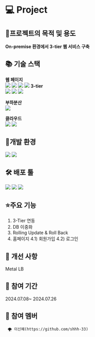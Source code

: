 # 💻 Project 


## 🎈프로젝트의 목적 및 용도
**On-premise 환경에서 3-tier 웹 서비스 구축**

## 📚 기술 스택
**웹 페이지**   
<img src="https://img.shields.io/badge/JAVA-007396?style=flat-square&logo=java&logoColor=white">
<img src="https://img.shields.io/badge/Jsp-e76f00?style=flat-square&logo=Jsp&logoColor=white">
<img src="https://img.shields.io/badge/css-1572B6?style=flat-square&logo=css3&logoColor=white"/>
<img src="https://img.shields.io/badge/bootstrap-7952B3?style=flat-square&logo=bootstrap&logoColor=white">
**3-tier**   
<img src="https://img.shields.io/badge/Nginx 1.14-009639?style=flat-square&logo=NGINX&logoColor=white">
<img src="https://img.shields.io/badge/apache tomcat 9.0.71-F8DC75?style=flat-square&logo=apachetomcat&logoColor=white">
<img src="https://img.shields.io/badge/mariaDB-003545?style=flat-square&logo=mariaDB&logoColor=white"> 

**부하분산**   
<img src="https://img.shields.io/badge/Apache Jmeter 5.6.3-D22128?style=flat-square&logo=Apache JMeter&logoColor=white">

**클라우드**   
<img src="https://img.shields.io/badge/Docker-2496ED?style=flat-square&logo=Docker&logoColor=white"/> <img src="https://img.shields.io/badge/kubernetes-326CE5?style=flat-square&logo=kubernetes&logoColor=white"/>  


## 🌳개발 환경
  <img src="https://img.shields.io/badge/Ubuntu 20.04-E95420?style=flat-square&logo=Ubuntu&logoColor=white"/> <img src="https://img.shields.io/badge/linux-FCC624?style=flat-square&logo=linux&logoColor=black"/>


## 🛠️ 배포 툴
<img src="https://img.shields.io/badge/Argo CD-EF7B4D?style=flat-square&logo=Argo&logoColor=white"/> <img src="https://img.shields.io/badge/Git-F05032?style=flat-square&logo=git&logoColor=white"/>
<img src="https://img.shields.io/badge/GitHub-181717?style=flat-square&logo=GitHub&logoColor=white"/>


## ⭐주요 기능
>>
>>
   1) 3-Tier 연동
   2) DB 이중화
   3) Rolling Update & Roll Back
   4) 홈페이지
       4.1) 회원가입
       4.2) 로그인
       

            

## 🎈 개선 사항 
Metal LB

## 🎈 참여 기간
2024.07.08~ 2024.07.26
    
    
    
    
## 🎈 참여 멤버
     🌪 이신혜(https://github.com/shhh-33) 
